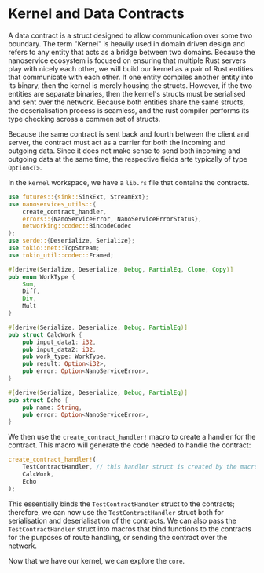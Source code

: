# Kernel and Data Contracts

A data contract is a struct designed to allow communication over some two boundary.
The term "Kernel" is heavily used in domain driven design and refers to any entity that acts as a bridge between two domains.
Because the nanoservice ecosystem is focused on ensuring that multiple Rust servers play with nicely each other, we will build our kernel as a pair of Rust entities that communicate with each other.
If one entity compiles another entity into its binary, then the kernel is merely housing the structs.
However, if the two entities are separate binaries, then the kernel's structs must be serialised and sent over the network.
Because both entities share the same structs, the deserialisation process is seamless, and the rust compiler performs its type checking across a commen set of structs.

Because the same contract is sent back and fourth between the client and server, the contract must act as a carrier for both the incoming and outgoing data.
Since it does not make sense to send both incoming and outgoing data at the same time, the respective fields arte typically of type `Option<T>`.

In the `kernel` workspace, we have a `lib.rs` file that contains the contracts.

```rust
use futures::{sink::SinkExt, StreamExt};
use nanoservices_utils::{
    create_contract_handler,
    errors::{NanoServiceError, NanoServiceErrorStatus},
    networking::codec::BincodeCodec
};
use serde::{Deserialize, Serialize};
use tokio::net::TcpStream;
use tokio_util::codec::Framed;

#[derive(Serialize, Deserialize, Debug, PartialEq, Clone, Copy)]
pub enum WorkType {
    Sum,
    Diff,
    Div,
    Mult
}

#[derive(Serialize, Deserialize, Debug, PartialEq)]
pub struct CalcWork {
    pub input_data1: i32,
    pub input_data2: i32,
    pub work_type: WorkType,
    pub result: Option<i32>,
    pub error: Option<NanoServiceError>,
}

#[derive(Serialize, Deserialize, Debug, PartialEq)]
pub struct Echo {
    pub name: String,
    pub error: Option<NanoServiceError>,
}
```

We then use the `create_contract_handler!` macro to create a handler for the contract. This macro will generate the code needed to handle the contract:

```rust
create_contract_handler!(
    TestContractHandler, // this handler struct is created by the macro
    CalcWork,
    Echo
);
```

This essentially binds the `TestContractHandler` struct to the contracts; therefore, we can now use the `TestContractHandler` struct both for serialisation and deserialisation of the contracts.
We can also pass the `TestContractHandler` struct into macros that bind functions to the contracts for the purposes of route handling, or sending the contract over the network.

Now that we have our kernel, we can explore the `core`.
